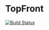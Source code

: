 # TopFront

[![Build Status](https://travis-ci.org/flo811/top-front.svg?branch=master)](https://travis-ci.org/flo811/top-front)